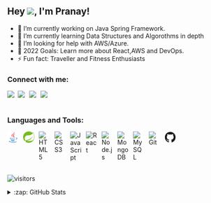 ## Hey <img src="https://github.com/TheDudeThatCode/TheDudeThatCode/blob/master/Assets/Hi.gif" width="29px">, I'm Pranay!

- 🔭 I’m currently working on Java Spring Framework.
- 🌱 I’m currently learning Data Structures and Algorothms in depth
- 🤔 I’m looking for help with AWS/Azure.
- 🥅 2022 Goals: Learn more about React,AWS and DevOps.
- ⚡ Fun fact: Traveller and Fitness Enthusiasts
  <br>

### Connect with me: <a href="https://www.linkedin.com/in/pranay-singh-57911b171/">

  <img align="left" width="24px" src="https://cdn-icons-png.flaticon.com/512/174/174857.png"  />
  </a>
  <a href="">
  <img align="left" width="26px" src="https://logodownload.org/wp-content/uploads/2014/09/twitter-logo-6.png" />
  </a>
  <a href="mailto:pranay.singh.1393@gmail.com">
  <img align="left" width="26px" src="https://cdn-icons-png.flaticon.com/512/281/281769.png" />
  </a>
  <a href="https://www.instagram.com/pranay.singh.1393/">
  <img align="left" width="26px" src="https://upload.wikimedia.org/wikipedia/commons/thumb/a/a5/Instagram_icon.png/1024px-Instagram_icon.png" />
  </a>

<br><br>

### Languages and Tools:

<img align="left" alt="JAVA" width="26px" src="https://github.com/devicons/devicon/blob/v2.14.0/icons/java/java-original.svg" style="padding-right:10px;" />
<img align="left" alt="Spring" width="26px" src="https://github.com/devicons/devicon/blob/v2.14.0/icons/spring/spring-original.svg" style="padding-right:10px;" />
<img align="left" alt="HTML5" width="26px" src="https://cdn.jsdelivr.net/gh/devicons/devicon/icons/html5/html5-original.svg" style="padding-right:10px;" />
<img align="left" alt="CSS3" width="26px" src="https://cdn.jsdelivr.net/gh/devicons/devicon/icons/css3/css3-original.svg" style="padding-right:10px;" />
<img align="left" alt="JavaScript" width="26px" src="https://cdn.jsdelivr.net/gh/devicons/devicon/icons/javascript/javascript-original.svg" style="padding-right:10px;" />
<img align="left" alt="React" width="26px" src="https://cdn.jsdelivr.net/gh/devicons/devicon/icons/react/react-original.svg" style="padding-right:10px;" />
<img align="left" alt="Node.js" width="26px" src="https://cdn.jsdelivr.net/gh/devicons/devicon/icons/nodejs/nodejs-original.svg" style="padding-right:10px;" />
<img align="left" alt="MongoDB" width="26px" src="https://cdn.jsdelivr.net/gh/devicons/devicon/icons/mongodb/mongodb-original.svg" style="padding-right:10px;" />
<img align="left" alt="MySQL" width="26px" src="https://cdn.jsdelivr.net/gh/devicons/devicon/icons/mysql/mysql-original.svg" style="padding-right:10px;" />
<img align="left" alt="Git" width="26px" src="https://cdn.jsdelivr.net/gh/devicons/devicon/icons/git/git-original.svg" style="padding-right:10px;" />
<img align="left" alt="GitHub" width="26px" src="https://github.com/devicons/devicon/blob/v2.14.0/icons/github/github-original.svg" style="padding-right:10px;" />

<br><br><br>

<br><br>
![visitors](https://visitor-badge.laobi.icu/badge?page_id=PranaySingh13.PranaySingh13)

<details>
  <summary>:zap: GitHub Stats</summary>

  <img align="left" alt="Pranay Singh GitHub Stats" src="https://github-readme-stats.vercel.app/api?username=PranaySingh13&show_icons=true&hide_border=false&title_color=ff652f&icon_color=FFE400&bg_color=09131B&text_color=ffffff&border_color=0c1a25" />

</details>
